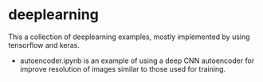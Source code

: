 # deeplearning
This a collection of deeplearning examples, mostly implemented by using tensorflow and keras.
- autoencoder.ipynb is an example of using a deep CNN autoencoder for improve resolution of images similar to those used for training. 
